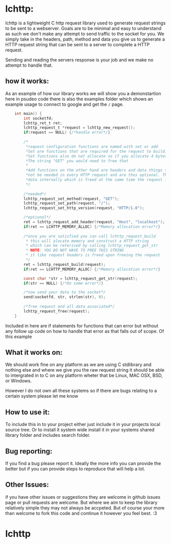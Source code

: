 # lchttp:
lchttp is a lightweight C http request library used to generate request strings to be sent to a webserver. Goals are to be minimal and easy to understand as such we don't make any attempt to send traffic to the socket for you. We simply take in the headers, path, method and data you give us to generate a HTTP request string that can be sent to a server to complete a HTTP request.

Sending and reading the servers response is your job and we make no attempt to handle that.

## how it works:
As an example of how our library works we will show you a demonstartion here in psudeo code there is also the examples folder which shows an example usage to connect to google and get the `/` page.

```c
    int main() {
        int socketfd;
        lchttp_ret_t ret;
        lchttp_request_t *request = lchttp_new_request();
		if(request == NULL) {/*handle error*/}
        
        /*
         *request configuration functions are named with set or add
         *Set are functions that are required for the request to build,
         *Set functions also do not allocate so if you allocate 4 bytes for 
         *The string "GET" you would need to free that
         *
         *Add functions on the other hand are headers and data things that may
         *not be needed in every HTTP request and are thus optional. They Allocate 
         *data internally which is freed at the same time the request is freed
         */
        
        /*needed*/
        lchttp_request_set_method(request, "GET");
        lchttp_request_set_path(request, "/");
        lchttp_request_set_http_version(request, "HTTP/1.0");

        /*optional*/
        ret = lchttp_request_add_header(request, "Host", "localhost");
        if(ret == LCHTTP_MEMORY_ALLOC) {/*Memory allocation error*/}
    
        /*once you are satisfied you can call lchttp_request_build
         * this will alocate memory and construct a HTTP string 
         * which can be reterived by calling lchttp_request_get_str
         * NOTE: YOU DO NOT HAVE TO FREE THIS STRING 
         * it like request headers is freed upon freeing the request 
         */
        ret = lchttp_request_build(request);
        if(ret == LCHTTP_MEMORY_ALLOC) {/*Memory allocation error*/}

        const char *str = lchttp_request_get_str(request);
        if(str == NULL) {/*Do some error*/}

        /*now send your data to the socket*/
        send(socketfd, str, strlen(str), 0);
        
        /*free request and all data associated*/
        lchttp_request_free(request);
    }

```
Included in here are if statements for functions that can error but without any follow up code on how to handle that error as that falls out of scope. Of this example

## What it works on:
We should work fine on any platform as we are using C stdlibrary and nothing else and where we give you the raw request string it should be able to intergrated in to C on 
any platform wheter that be Linux, MAC OSX, BSD, or Windows.

However I do not own all these systems so if there are bugs relating to a certain system please let me know

## How to use it:
To include this in to your project either just include it in your projects local source tree. Or to install it system wide install it in your systems shared library folder and includes search folder.

## Bug reporting:
If you find a bug please report it. Ideally the more info you can provide the better but if you can provide steps to reproduce that will help a lot.

## Other Issues:
if you have other issues or suggestions they are welcome in github issues page or pull requests are welcome. But where we aim to keep the library relatively simple they may not always be accpeted. But of course your more than welcome to fork this code and continue it however you feel best. :3
# lchttp
